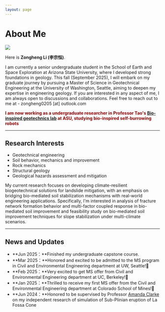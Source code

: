 ```yaml
---
layout: page
---
```


# About Me

<img src="https://Royleezh.github.io/pfp2.jpg" class="floatpic">

Here is **Zongheng Li (李宗恒)**.<br>

I am currently a senior undergraduate student in the School of Earth and Space Exploration at Arizona State University, where I developed strong foundations in geology. This fall (September 2025), I will embark on my graduate journey by pursuing a Master of Science in Geotechnical Engineering at the University of Washington, Seattle, aiming to deepen my expertise in engineering geology. If you are interested in any aspect of me, I am always open to discussions and collaborations. Feel free to reach out to me at - zongheng0205 [at] outlook.com

**<font color="#990000">I am now working as a undergraduate researcher in Professor Tao's [Bio-inspired geotechnics lab](https://juliantao.github.io/big/) at ASU, studying bio-inspired self-burrowing robots</font>**

---

## Research Interests

- Geotechnical engineering
- Soil behavior, mechanics and improvement
- Rock mechanics
- Structural geology
- Geological hazards assessment and mitigation

My current research focuses on developing climate-resilient biogeotechnical solutions for landslide mitigation, with an emphasis on bridging bio-mediated soil stabilization mechanisms with real-world engineering applications. Specifically, I'm interested in analysis of fracture network formation behavior and multi-factor coupled response in bio-mediated soil improvement and feasibility study on bio-mediated soil improvement techniques for slope stabilization under multi-climate scenarios.

---

## News and Updates
- **Jun 2025：**Finished my undergraduate capstone course.
- **Mar 2025：**Honored and excited to be admitted to the MS program in Civil and Environmental Engineering department at UW, Seattle!🎉
- **Feb 2025：**Very excited to get MS offer from Civil and Environmental Engineering department at UC, Berkeley!🎉
- **Jan 2025：**Thrilled to receive my first MS offer from the Civil and Environmental Engineering department at Colorado School of Mines!🎉
- **Jun 2024：**Honored to be supervised by Professor [Amanda Clarke](https://search.asu.edu/profile/499877) on my independent research of simulation of Sub-Plinian eruption of La Fossa Cone  
<br>

